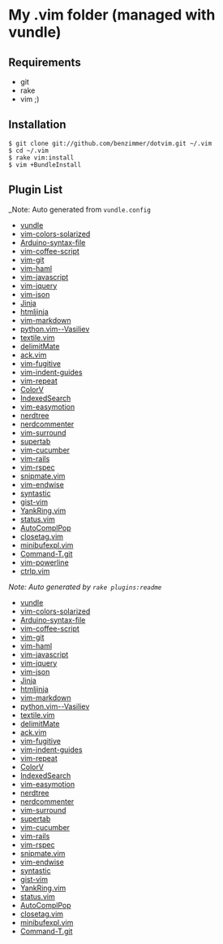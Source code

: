 # My .vim folder (managed with vundle)

## Requirements

* git
* rake
* vim ;)

## Installation
    $ git clone git://github.com/benzimmer/dotvim.git ~/.vim
    $ cd ~/.vim
    $ rake vim:install
    $ vim +BundleInstall

## Plugin List

_Note: Auto generated from `vundle.config`


 * [vundle](https://github.com/gmarik/vundle)
 * [vim-colors-solarized](https://github.com/altercation/vim-colors-solarized)
 * [Arduino-syntax-file](https://github.com/vim-scripts/Arduino-syntax-file)
 * [vim-coffee-script](https://github.com/kchmck/vim-coffee-script)
 * [vim-git](https://github.com/tpope/vim-git)
 * [vim-haml](https://github.com/tpope/vim-haml)
 * [vim-javascript](https://github.com/pangloss/vim-javascript)
 * [vim-jquery](https://github.com/itspriddle/vim-jquery)
 * [vim-json](https://github.com/leshill/vim-json)
 * [Jinja](https://github.com/vim-scripts/Jinja)
 * [htmljinja](https://github.com/estin/htmljinja)
 * [vim-markdown](https://github.com/tpope/vim-markdown)
 * [python.vim--Vasiliev](https://github.com/vim-scripts/python.vim--Vasiliev)
 * [textile.vim](https://github.com/timcharper/textile.vim)
 * [delimitMate](https://github.com/Raimondi/delimitMate)
 * [ack.vim](https://github.com/mileszs/ack.vim)
 * [vim-fugitive](https://github.com/tpope/vim-fugitive)
 * [vim-indent-guides](https://github.com/mutewinter/vim-indent-guides)
 * [vim-repeat](https://github.com/tpope/vim-repeat)
 * [ColorV](https://github.com/Rykka/ColorV)
 * [IndexedSearch](https://github.com/vim-scripts/IndexedSearch)
 * [vim-easymotion](https://github.com/Lokaltog/vim-easymotion)
 * [nerdtree](https://github.com/wycats/nerdtree)
 * [nerdcommenter](https://github.com/ddollar/nerdcommenter)
 * [vim-surround](https://github.com/tpope/vim-surround)
 * [supertab](https://github.com/ervandew/supertab)
 * [vim-cucumber](https://github.com/tpope/vim-cucumber)
 * [vim-rails](https://github.com/tpope/vim-rails)
 * [vim-rspec](https://github.com/taq/vim-rspec)
 * [snipmate.vim](https://github.com/msanders/snipmate.vim)
 * [vim-endwise](https://github.com/tpope/vim-endwise)
 * [syntastic](https://github.com/scrooloose/syntastic)
 * [gist-vim](https://github.com/mattn/gist-vim)
 * [YankRing.vim](https://github.com/vim-scripts/YankRing.vim)
 * [status.vim](https://github.com/dickeytk/status.vim)
 * [AutoComplPop](https://github.com/vim-scripts/AutoComplPop)
 * [closetag.vim](https://github.com/vim-scripts/closetag.vim)
 * [minibufexpl.vim](https://github.com/fholgado/minibufexpl.vim)
 * [Command-T.git](https://github.com/wincent/Command-T.git)
 * [vim-powerline](https://github.com/Lokaltog/vim-powerline)
 * [ctrlp.vim](https://github.com/kien/ctrlp.vim)

_Note: Auto generated by `rake plugins:readme`_


 * [vundle](https://github.com/gmarik/vundle)
 * [vim-colors-solarized](https://github.com/altercation/vim-colors-solarized)
 * [Arduino-syntax-file](https://github.com/vim-scripts/Arduino-syntax-file)
 * [vim-coffee-script](https://github.com/kchmck/vim-coffee-script)
 * [vim-git](https://github.com/tpope/vim-git)
 * [vim-haml](https://github.com/tpope/vim-haml)
 * [vim-javascript](https://github.com/pangloss/vim-javascript)
 * [vim-jquery](https://github.com/itspriddle/vim-jquery)
 * [vim-json](https://github.com/leshill/vim-json)
 * [Jinja](https://github.com/vim-scripts/Jinja)
 * [htmljinja](https://github.com/estin/htmljinja)
 * [vim-markdown](https://github.com/tpope/vim-markdown)
 * [python.vim--Vasiliev](https://github.com/vim-scripts/python.vim--Vasiliev)
 * [textile.vim](https://github.com/timcharper/textile.vim)
 * [delimitMate](https://github.com/Raimondi/delimitMate)
 * [ack.vim](https://github.com/mileszs/ack.vim)
 * [vim-fugitive](https://github.com/tpope/vim-fugitive)
 * [vim-indent-guides](https://github.com/mutewinter/vim-indent-guides)
 * [vim-repeat](https://github.com/tpope/vim-repeat)
 * [ColorV](https://github.com/Rykka/ColorV)
 * [IndexedSearch](https://github.com/vim-scripts/IndexedSearch)
 * [vim-easymotion](https://github.com/Lokaltog/vim-easymotion)
 * [nerdtree](https://github.com/wycats/nerdtree)
 * [nerdcommenter](https://github.com/ddollar/nerdcommenter)
 * [vim-surround](https://github.com/tpope/vim-surround)
 * [supertab](https://github.com/ervandew/supertab)
 * [vim-cucumber](https://github.com/tpope/vim-cucumber)
 * [vim-rails](https://github.com/tpope/vim-rails)
 * [vim-rspec](https://github.com/taq/vim-rspec)
 * [snipmate.vim](https://github.com/msanders/snipmate.vim)
 * [vim-endwise](https://github.com/tpope/vim-endwise)
 * [syntastic](https://github.com/scrooloose/syntastic)
 * [gist-vim](https://github.com/mattn/gist-vim)
 * [YankRing.vim](https://github.com/vim-scripts/YankRing.vim)
 * [status.vim](https://github.com/dickeytk/status.vim)
 * [AutoComplPop](https://github.com/vim-scripts/AutoComplPop)
 * [closetag.vim](https://github.com/vim-scripts/closetag.vim)
 * [minibufexpl.vim](https://github.com/fholgado/minibufexpl.vim)
 * [Command-T.git](https://github.com/wincent/Command-T.git)
